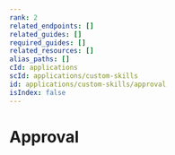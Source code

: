 ```yaml
---
rank: 2
related_endpoints: []
related_guides: []
required_guides: []
related_resources: []
alias_paths: []
cId: applications
scId: applications/custom-skills
id: applications/custom-skills/approval
isIndex: false
---
```


# Approval
